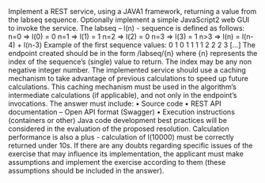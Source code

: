 Implement a REST service, using a JAVA1 framework, returning a value from the labseq 
sequence. 
Optionally implement a simple JavaScript2 web GUI to invoke the service. 
The labseq – l(n) - sequence is defined as follows: 
n=0 => l(0) = 0 
n=1 => l(1) = 1 
n=2 => l(2) = 0 
n=3 => l(3) = 1 
n>3 => l(n) = l(n-4) + l(n-3) 
Example of the first sequence values: 
0 
1 
0 
1 
1 
1 
1 
2 
2 
2 
3 
[…] 
The endpoint created should be in the form <baseurl>/labseq/{n} where {n} 
represents the index of the sequence’s (single) value to return. The index may be any non
negative integer number. 
The implemented service should use a caching mechanism to take advantage of previous 
calculations to speed up future calculations. This caching mechanism must be used in the 
algorithm’s intermediate calculations (if applicable), and not only in the endpoint’s 
invocations. 
The answer must include: 
• Source code 
• REST API documentation – Open API format (Swagger) 
• Execution instructions (containers or other) 
Java code development best practices will be considered in the evaluation of the proposed 
resolution. Calculation performance is also a plus - calculation of l(10000) must be correctly 
returned under 10s. 
If there are any doubts regarding specific issues of the exercise that may influence its 
implementation, the applicant must make assumptions and implement the exercise according 
to them (these assumptions should be included in the answer).
